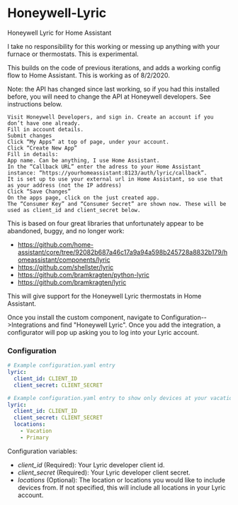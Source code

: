 # Honeywell-Lyric
Honeywell Lyric for Home Assistant

I take no responsibility for this working or messing up anything with your furnace or thermostats. This is experimental.

This builds on the code of previous iterations, and adds a working config flow to Home Assistant. This is working as of 8/2/2020.

Note: the API has changed since last working, so if you had this installed before, you will need to change the API at Honeywell developers. See instructions below.


    Visit Honeywell Developers, and sign in. Create an account if you don’t have one already.
    Fill in account details.
    Submit changes
    Click “My Apps” at top of page, under your account.
    Click “Create New App”
    Fill in details:
    App name. Can be anything, I use Home Assistant.
    In the “Callback URL” enter the adress to your Home Assistant instance: “https://yourhomeassistant:8123/auth/lyric/callback”. 
    It is set up to use your external url in Home Assistant, so use that as your address (not the IP address)
    Click “Save Changes”
    On the apps page, click on the just created app.
    The “Consumer Key” and “Consumer Secret” are shown now. These will be used as client_id and client_secret below.


This is based on four great libraries that unfortunately appear to be abandoned, buggy, and no longer work:

* https://github.com/home-assistant/core/tree/92082b687a46c17a9a94a598b245728a8832b179/homeassistant/components/lyric
* https://github.com/shellster/lyric
* https://github.com/bramkragten/python-lyric
* https://github.com/bramkragten/lyric

This will give support for the Honeywell Lyric thermostats in Home Assistant.

Once you install the custom component, navigate to Configuration-->Integrations and find "Honeywell Lyric". Once you add the integration, a configurator will pop up asking you to log into your Lyric account.

### Configuration
```yaml
# Example configuration.yaml entry
lyric:
  client_id: CLIENT_ID
  client_secret: CLIENT_SECRET
```

```yaml
# Example configuration.yaml entry to show only devices at your vacation and primary homes
lyric:
  client_id: CLIENT_ID
  client_secret: CLIENT_SECRET
  locations:
    - Vacation
    - Primary
```

Configuration variables:

- *client_id* (Required): Your Lyric developer client id.
- *client_secret* (Required): Your Lyric developer client secret.
- *locations* (Optional): The location or locations you would like to include devices from. If not specified, this will include all locations in your Lyric account.
